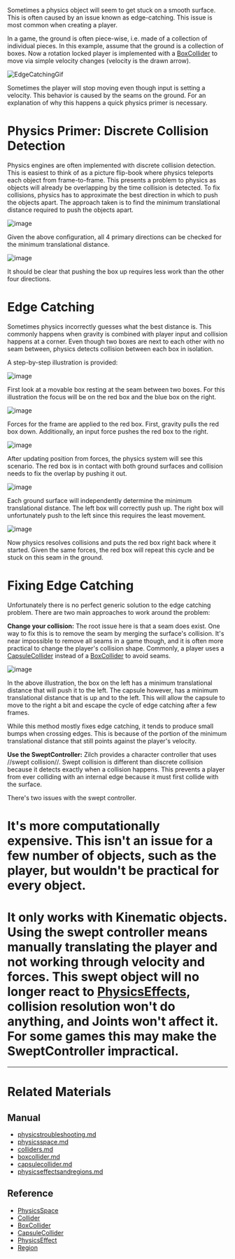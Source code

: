 Sometimes a physics object will seem to get stuck on a smooth surface. This is often caused by an issue known as edge-catching. This issue is most common when creating a player.

In a game, the ground is often piece-wise, i.e. made of a collection of individual pieces. In this example, assume that the ground is a collection of boxes. Now a rotation locked player is implemented with a [BoxCollider](colliders/boxcollider.md) to move via simple velocity changes (velocity is the drawn arrow). 



![EdgeCatchingGif](https://raw.githubusercontent.com/ZilchEngine/ZilchFiles/master/doc_files/46367.gif)


Sometimes the player will stop moving even though input is setting a velocity. This behavior is caused by the seams on the ground. For an explanation of why this happens a quick physics primer is necessary.

 #  Physics Primer: Discrete Collision Detection
Physics engines are often implemented with discrete collision detection. This is easiest to think of as a picture flip-book where physics teleports each object from frame-to-frame. This presents a problem to physics as objects will already be overlapping by the time collision is detected. To fix collisions, physics has to approximate the best direction in which to push the objects apart. The approach taken is to find the minimum translational distance required to push the objects apart.



![image](https://raw.githubusercontent.com/ZilchEngine/ZilchFiles/master/doc_files/46368.png)

Given the above configuration, all 4 primary directions can be checked for the minimum translational distance.



![image](https://raw.githubusercontent.com/ZilchEngine/ZilchFiles/master/doc_files/46370.png)

It should be clear that pushing the box up requires less work than the other four directions.

 #  Edge Catching
Sometimes physics incorrectly guesses what the best distance is. This commonly happens when gravity is combined with player input and collision happens at a corner. Even though two boxes are next to each other with no seam between, physics detects collision between each box in isolation.

A step-by-step illustration is provided:



![image](https://raw.githubusercontent.com/ZilchEngine/ZilchFiles/master/doc_files/46372.png)

First look at a movable box resting at the seam between two boxes. For this illustration the focus will be on the red box and the blue box on the right.



![image](https://raw.githubusercontent.com/ZilchEngine/ZilchFiles/master/doc_files/46374.png)

Forces for the frame are applied to the red box.  First, gravity pulls the red box down. Additionally, an input force pushes the red box to the right.



![image](https://raw.githubusercontent.com/ZilchEngine/ZilchFiles/master/doc_files/46376.png)

After updating position from forces, the physics system will see this scenario. The red box is in contact with both ground surfaces and collision needs to fix the overlap by pushing it out.



![image](https://raw.githubusercontent.com/ZilchEngine/ZilchFiles/master/doc_files/46378.png)

Each ground surface will independently determine the minimum translational distance. The left box will correctly push up. The right box will unfortunately push to the left since this requires the least movement.



![image](https://raw.githubusercontent.com/ZilchEngine/ZilchFiles/master/doc_files/46380.png)

Now physics resolves collisions and puts the red box right back where it started. Given the same forces, the red box will repeat this cycle and be stuck on this seam in the ground.

 #  Fixing Edge Catching

Unfortunately there is no perfect generic solution to the edge catching problem. There are two main approaches to work around the problem:

**Change your collision:** The root issue here is that a seam does exist. One way to fix this is to remove the seam by merging the surface's collision. It's near impossible to remove all seams in a game though, and it is often more practical to change the player's collision shape. Commonly, a player uses a [CapsuleCollider](colliders/capsulecollider.md) instead of a [BoxCollider](colliders/boxcollider.md) to avoid seams.



![image](https://raw.githubusercontent.com/ZilchEngine/ZilchFiles/master/doc_files/46382.png)

In the above illustration, the box on the left has a minimum translational distance that will push it to the left. The capsule however, has a minimum translational distance that is up and to the left. This will allow the capsule to move to the right a bit and escape the cycle of edge catching after a few frames. 

While this method mostly fixes edge catching, it tends to produce small bumps when crossing edges. This is because of the portion of the minimum translational distance that still points against the player's velocity.

**Use the SweptController:** Zilch provides a character controller that uses //swept collision//. Swept collision is different than discrete collision because it detects exactly when a collision happens. This prevents a player from ever colliding with an internal edge because it must first collide with the surface.

There's two issues with the swept controller.
 # It's more computationally expensive. This isn't an issue for a few number of objects, such as the player, but wouldn't be practical for every object.
 # It only works with Kinematic objects. Using the swept controller means manually translating the player and not working through velocity and forces. This swept object will no longer react to [PhysicsEffects](physicseffectsandregions.md), collision resolution won't do anything, and Joints won't affect it. For some games this may make the SweptController impractical.

---
 #  Related Materials
 ##  Manual
- [physicstroubleshooting.md](../physicstroubleshooting.md)
- [physicsspace.md](physicsspace.md)
- [colliders.md](colliders.md)
- [boxcollider.md](colliders/boxcollider.md)
- [capsulecollider.md](colliders/capsulecollider.md)
- [physicseffectsandregions.md](physicseffectsandregions.md)
 ##  Reference
- [PhysicsSpace](../../../../code_reference/class_reference/physicsspace.md)
- [Collider](../../../../code_reference/class_reference/collider.md)
- [BoxCollider](../../../../code_reference/class_reference/boxcollider.md)
- [CapsuleCollider](../../../../code_reference/class_reference/capsulecollider.md)
- [PhysicsEffect](../../../../code_reference/class_reference/physicseffect.md)
- [Region](../../../../code_reference/class_reference/region.md) 

 